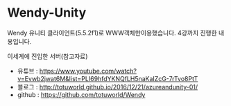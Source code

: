 # Wendy-Unity

Wendy 유니티 클라이언트(5.5.2f1)로 WWW객체만이용했습니다.
4강까지 진행한 내용입니다.

이세계에 진입한 서버(참고자료)
 - 유튜브 : https://www.youtube.com/watch?v=Evwb2jwat6M&list=PLI69hfdYKNQfLH5naKaIZcG-7rTvo8PtT
 - 블로그 : http://totuworld.github.io/2016/12/21/azureandunity-01/
 - github : https://github.com/totuworld/Wendy
